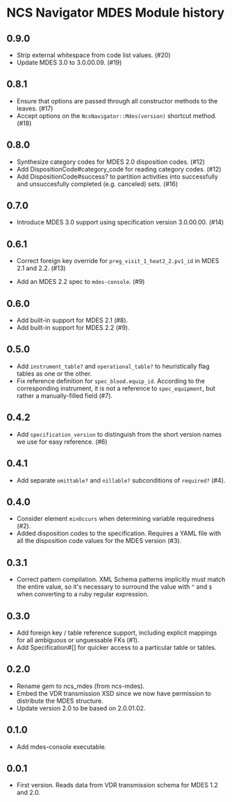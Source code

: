 NCS Navigator MDES Module history
=================================

0.9.0
-----

- Strip external whitespace from code list values. (#20)
- Update MDES 3.0 to 3.0.00.09. (#19)

0.8.1
------

- Ensure that options are passed through all constructor methods to the leaves.
  (#17)
- Accept options on the `NcsNavigator::Mdes(version)` shortcut method. (#18)

0.8.0
-----

- Synthesize category codes for MDES 2.0 disposition codes.  (#12)
- Add DispositionCode#category_code for reading category codes.  (#12)
- Add DispositionCode#success? to partition activities into
  successfully and unsuccesfully completed (e.g. canceled) sets.
  (#16)

0.7.0
-----

- Introduce MDES 3.0 support using specification version
  3.0.00.00. (#14)

0.6.1
-----

- Correct foreign key override for `preg_visit_1_heat2_2.pv1_id` in
  MDES 2.1 and 2.2. (#13)

- Add an MDES 2.2 spec to `mdes-console`. (#9)

0.6.0
-----

- Add built-in support for MDES 2.1 (#8).
- Add built-in support for MDES 2.2 (#9).

0.5.0
-----

- Add `instrument_table?` and `operational_table?` to heuristically
  flag tables as one or the other.
- Fix reference definition for `spec_blood.equip_id`. According to the
  corresponding instrument, it is not a reference to `spec_equipment`,
  but rather a manually-filled field (#7).

0.4.2
-----

- Add `specification_version` to distinguish from the short version
  names we use for easy reference. (#6)

0.4.1
-----

- Add separate `omittable?` and `nillable?` subconditions of
  `required?` (#4).

0.4.0
-----

- Consider element `minOccurs` when determining variable
  requiredness (#2).
- Added disposition codes to the specification. Requires a YAML file
  with all the disposition code values for the MDES version (#3).

0.3.1
-----

- Correct pattern compilation. XML Schema patterns implicitly must
  match the entire value, so it's necessary to surround the value with
  `^` and `$` when converting to a ruby regular expression.

0.3.0
-----

- Add foreign key / table reference support, including explicit
  mappings for all ambiguous or unguessable FKs (#1).
- Add Specification#[] for quicker access to a particular table or
  tables.

0.2.0
-----

- Rename gem to ncs_mdes (from ncs-mdes).
- Embed the VDR transmission XSD since we now have permission to
  distribute the MDES structure.
- Update version 2.0 to be based on 2.0.01.02.

0.1.0
-----

- Add mdes-console executable.

0.0.1
-----

- First version. Reads data from VDR transmission schema for MDES 1.2
  and 2.0.
